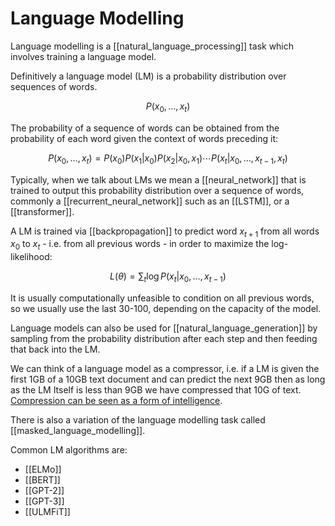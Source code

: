 # Language Modelling

Language modelling is a [[natural_language_processing]] task which involves training a language model.

Definitively a language model (LM) is a probability distribution over sequences of words.

$$P(x_0,\dots,x_t)$$

The probability of a sequence of words can be obtained from the probability of each word given the context of words preceding it:

$$P(x_0,\dots,x_t) = P(x_0)P(x_1|x_0)P(x_2|x_0,x_1) \cdots P(x_t|x_0,\dots,x_{t-1},x_t)$$

Typically, when we talk about LMs we mean a [[neural_network]] that is trained to output this probability distribution over a sequence of words, commonly a [[recurrent_neural_network]] such as an [[LSTM]], or a [[transformer]].

A LM is trained via [[backpropagation]] to predict word $x_{t+1}$ from all words $x_0$ to $x_t$ - i.e. from all previous words - in order to maximize the log-likelihood:

$$L(\theta) = \sum_t \log P(x_t|x_0,\dots,x_{t-1})$$

It is usually computationally unfeasible to condition on all previous words, so we usually use the last 30-100, depending on the capacity of the model.

Language models can also be used for [[natural_language_generation]] by sampling from the probability distribution after each step and then feeding that back into the LM.

We can think of a language model as a compressor, i.e. if a LM is given the first 1GB of a 10GB text document and can predict the next 9GB then as long as the LM Itself is less than 9GB we have compressed that 10G of text. [Compression can be seen as a form of intelligence](http://prize.hutter1.net/hfaq.htm#compai).

There is also a variation of the language modelling task called [[masked_language_modelling]].

Common LM algorithms are:
- [[ELMo]]
- [[BERT]]
- [[GPT-2]]
- [[GPT-3]]
- [[ULMFiT]]